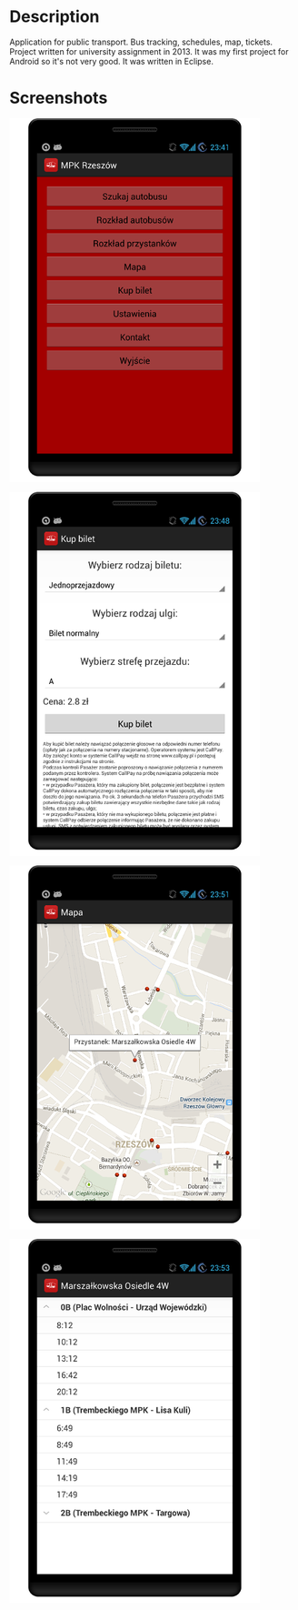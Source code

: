 # Description
Application for public transport. Bus tracking, schedules, map, tickets. Project written for university assignment in 2013. It was my first project for Android so it's not very good. 
It was written in Eclipse.

# Screenshots

![sample1](/screenshots/device-2013-11-17-234337.png?raw=true)

![sample2](/screenshots/device-2013-11-17-234908.png?raw=true)

![sample3](/screenshots/device-2013-11-17-235119.png?raw=true)

![sample4](/screenshots/device-2013-11-17-235349.png?raw=true)